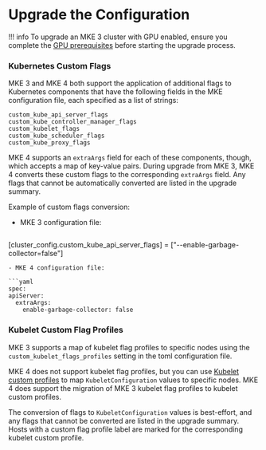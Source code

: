 # Upgrade the Configuration

!!! info
    To upgrade an MKE 3 cluster with GPU enabled,
    ensure you complete the [GPU prerequisites](../../configuration/nvidia-gpu/#prerequisites) before
    starting the upgrade process.

### Kubernetes Custom Flags

MKE 3 and MKE 4 both support the application of additional flags to Kubernetes components that have the following fields in the MKE configuration file, each specified as a list of strings:

```text
custom_kube_api_server_flags
custom_kube_controller_manager_flags
custom_kubelet_flags
custom_kube_scheduler_flags
custom_kube_proxy_flags
```
MKE 4 supports an `extraArgs` field for each of these components, though, which accepts a map of key-value pairs. During upgrade from MKE 3, MKE 4 converts these custom flags to the corresponding `extraArgs` field. Any flags that cannot be automatically converted are listed in the upgrade summary.

Example of custom flags conversion:

- MKE 3 configuration file:

  ```json
[cluster_config.custom_kube_api_server_flags] = ["--enable-garbage-collector=false"]
  ```
- MKE 4 configuration file:

  ```yaml
spec:
  apiServer:
    extraArgs:
      enable-garbage-collector: false
  ```
### Kubelet Custom Flag Profiles

MKE 3 supports a map of kubelet flag profiles to specific nodes using the `custom_kubelet_flags_profiles` setting in the toml configuration file.

MKE 4 does not support kubelet flag profiles, but you can use [Kubelet custom profiles](../../configuration/kubernetes/kubelet#kubelet-custom-profiles) to map `KubeletConfiguration` values to specific nodes. MKE 4 does support the migration of MKE 3 kubelet flag profiles to kubelet custom profiles.

The conversion of flags to `KubeletConfiguration` values is best-effort, and any flags that cannot be
converted are listed in the upgrade summary. Hosts with a custom flag profile label are marked for the
corresponding kubelet custom profile.